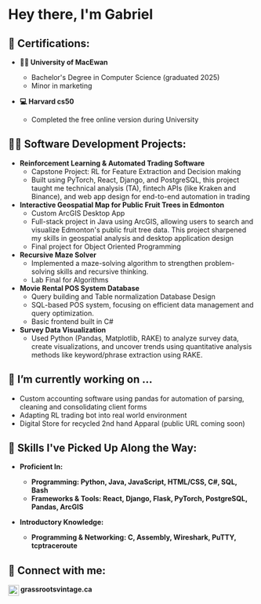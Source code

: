 <h1>Hey there, I'm Gabriel </h1>

<h2>📜 Certifications:</h2>

- <b> 👨‍🎓 University of MacEwan</b>
  - Bachelor's Degree in Computer Science (graduated 2025)
  - Minor in marketing
  
- <b> 💻 Harvard cs50 </b>
  - Completed the free online version during University

<h2>👨‍💻 Software Development Projects:</h2>

- <b>Reinforcement Learning & Automated Trading Software</b>
  - Capstone Project: RL for Feature Extraction and Decision making
  - Built using PyTorch, React, Django, and PostgreSQL, this project taught me technical analysis (TA), fintech APIs (like Kraken and Binance), and web app design for end-to-end automation in trading
- <b>Interactive Geospatial Map for Public Fruit Trees in Edmonton</b>
  - Custom ArcGIS Desktop App
  - Full-stack project in Java using ArcGIS, allowing users to search and visualize Edmonton's public fruit tree data. This project sharpened my skills in geospatial analysis and desktop application design
  - Final project for Object Oriented Programming
- <b>Recursive Maze Solver</b>
  - Implemented a maze-solving algorithm to strengthen problem-solving skills and recursive thinking.
  - Lab Final for Algorithms
- <b>Movie Rental POS System Database</b>
  - Query building and Table normalization Database Design
  - SQL-based POS system, focusing on efficient data management and query optimization.
  - Basic frontend built in C#
- <b>Survey Data Visualization</b>
  - Used Python (Pandas, Matplotlib, RAKE) to analyze survey data, create visualizations, and uncover trends using quantitative analysis methods like keyword/phrase extraction using RAKE.

<h2>🔭 I’m currently working on ...</h2>

- Custom accounting software using pandas for automation of parsing, cleaning and consolidating client forms
- Adapting RL trading bot into real world environment
- Digital Store for recycled 2nd hand Apparal (public URL coming soon)

<h2>🌟 Skills I've Picked Up Along the Way:</h2>

- <b>Proficient In:<b>
  - Programming: Python, Java, JavaScript, HTML/CSS, C#, SQL, Bash
  - Frameworks & Tools: React, Django, Flask, PyTorch, PostgreSQL, Pandas, ArcGIS
  
- <b>Introductory Knowledge:<b>
  - Programming & Networking: C, Assembly, Wireshark, PuTTY, tcptraceroute

<h2> 🤳 Connect with me:</h2>

[<img align="left" alt="JoshMadakor | LinkedIn" width="22px" src="https://cdn.jsdelivr.net/npm/simple-icons@v3/icons/linkedin.svg" />][linkedin]

grassrootsvintage.ca

[linkedin]: https://www.linkedin.com/in/gabriel-jorand-912527aa

<!--
**
[<img align="left" alt="JoshMadakor | YouTube" width="22px" src="https://cdn.jsdelivr.net/npm/simple-icons@v3/icons/youtube.svg" />][youtube]
[<img align="left" alt="JoshMadakor | Twitter" width="22px" src="https://cdn.jsdelivr.net/npm/simple-icons@v3/icons/twitter.svg" />][twitter]
[<img align="left" alt="JoshMadakor | Instagram" width="22px" src="https://cdn.jsdelivr.net/npm/simple-icons@v3/icons/instagram.svg" />][instagram]

[twitter]: https://twitter.com/
[youtube]: https://www.youtube.com/
[instagram]: https://www.instagram.com/
- 🔭 I’m currently working on ...
- 🌱 I’m currently learning ...
- 👯 I’m looking to collaborate on ...
- 🤔 I’m looking for help with ...
- 💬 Ask me about ...
- 📫 How to reach me: ...
- ⚡ Fun fact: ...
-->
